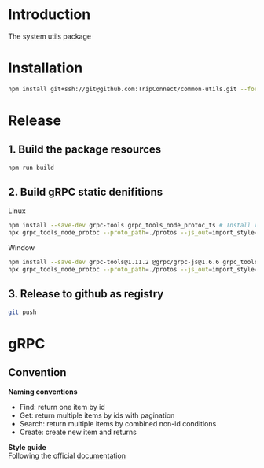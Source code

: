 # Introduction
The system utils package  

# Installation
```sh
npm install git+ssh://git@github.com:TripConnect/common-utils.git --force
```

# Release
## 1. Build the package resources
```sh
npm run build
```
## 2. Build gRPC static denifitions
Linux
```sh
npm install --save-dev grpc-tools grpc_tools_node_protoc_ts # Install related packages
npx grpc_tools_node_protoc --proto_path=./protos --js_out=import_style=commonjs,binary:./protos/defs --grpc_out=grpc_js:./protos/defs --plugin=protoc-gen-ts=./node_modules/.bin/protoc-gen-ts --ts_out=grpc_js:./protos/defs ./protos/*_service.proto # Build js and ts definitions
```
Window
```sh
npm install --save-dev grpc-tools@1.11.2 @grpc/grpc-js@1.6.6 grpc_tools_node_protoc_ts # Install related packages
npx grpc_tools_node_protoc --proto_path=./protos --js_out=import_style=commonjs,binary:./protos/defs --grpc_out=grpc_js:./protos/defs --plugin=protoc-gen-ts="%cd%/node_modules/.bin/protoc-gen-ts.cmd" --ts_out=grpc_js:./protos/defs ./protos/*_service.proto # Build js and ts definitions
```
## 3. Release to github as registry
```sh
git push
```

# gRPC
## Convention
**Naming conventions**  
- Find: return one item by id
- Get: return multiple items by ids with pagination
- Search: return multiple items by combined non-id conditions
- Create: create new item and returns  

**Style guide**  
Following the official [documentation](https://protobuf.dev/programming-guides/style/)
